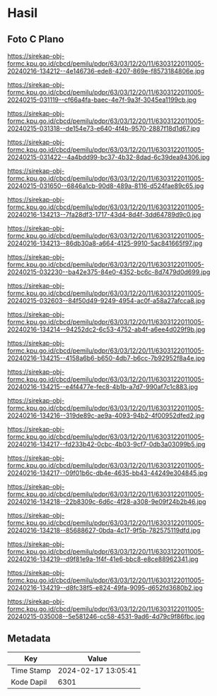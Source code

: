 # Hasil

## Foto C Plano

https://sirekap-obj-formc.kpu.go.id/cbcd/pemilu/pdpr/63/03/12/20/11/6303122011005-20240216-134212--4e146736-ede8-4207-869e-f8573184806e.jpg

https://sirekap-obj-formc.kpu.go.id/cbcd/pemilu/pdpr/63/03/12/20/11/6303122011005-20240215-031119--cf66a4fa-baec-4e7f-9a3f-3045ea1199cb.jpg

https://sirekap-obj-formc.kpu.go.id/cbcd/pemilu/pdpr/63/03/12/20/11/6303122011005-20240215-031318--de154e73-e640-4f4b-9570-2887f18d1d67.jpg

https://sirekap-obj-formc.kpu.go.id/cbcd/pemilu/pdpr/63/03/12/20/11/6303122011005-20240215-031422--4a4bdd99-bc37-4b32-8dad-6c39dea94306.jpg

https://sirekap-obj-formc.kpu.go.id/cbcd/pemilu/pdpr/63/03/12/20/11/6303122011005-20240215-031650--6846a1cb-90d8-489a-8116-d524fae89c65.jpg

https://sirekap-obj-formc.kpu.go.id/cbcd/pemilu/pdpr/63/03/12/20/11/6303122011005-20240216-134213--7fa28df3-1717-43d4-8d4f-3dd64789d9c0.jpg

https://sirekap-obj-formc.kpu.go.id/cbcd/pemilu/pdpr/63/03/12/20/11/6303122011005-20240216-134213--86db30a8-a664-4125-9910-5ac841665f97.jpg

https://sirekap-obj-formc.kpu.go.id/cbcd/pemilu/pdpr/63/03/12/20/11/6303122011005-20240215-032230--ba42e375-84e0-4352-bc6c-8d7479d0d699.jpg

https://sirekap-obj-formc.kpu.go.id/cbcd/pemilu/pdpr/63/03/12/20/11/6303122011005-20240215-032603--84f50d49-9249-4954-ac0f-a58a27afcca8.jpg

https://sirekap-obj-formc.kpu.go.id/cbcd/pemilu/pdpr/63/03/12/20/11/6303122011005-20240216-134214--94252dc2-6c53-4752-ab4f-a6ee4d029f9b.jpg

https://sirekap-obj-formc.kpu.go.id/cbcd/pemilu/pdpr/63/03/12/20/11/6303122011005-20240216-134215--4158a6b6-b650-4db7-b6cc-7b92952f8a4e.jpg

https://sirekap-obj-formc.kpu.go.id/cbcd/pemilu/pdpr/63/03/12/20/11/6303122011005-20240216-134215--e4f4477e-fec8-4b1b-a7d7-990af7c1c883.jpg

https://sirekap-obj-formc.kpu.go.id/cbcd/pemilu/pdpr/63/03/12/20/11/6303122011005-20240216-134216--319de89c-ae9a-4093-94b2-4f00952dfed2.jpg

https://sirekap-obj-formc.kpu.go.id/cbcd/pemilu/pdpr/63/03/12/20/11/6303122011005-20240216-134217--fd233b42-0cbc-4b03-9cf7-0db3a03099b5.jpg

https://sirekap-obj-formc.kpu.go.id/cbcd/pemilu/pdpr/63/03/12/20/11/6303122011005-20240216-134217--09f01b6c-db4e-4635-bb43-44249e304845.jpg

https://sirekap-obj-formc.kpu.go.id/cbcd/pemilu/pdpr/63/03/12/20/11/6303122011005-20240216-134218--22b8309c-6d6c-4f28-a308-9e09f24b2b46.jpg

https://sirekap-obj-formc.kpu.go.id/cbcd/pemilu/pdpr/63/03/12/20/11/6303122011005-20240216-134218--85688627-0bda-4c17-9f5b-782575119dfd.jpg

https://sirekap-obj-formc.kpu.go.id/cbcd/pemilu/pdpr/63/03/12/20/11/6303122011005-20240216-134219--d9f81e9a-1f4f-41e6-bbc8-e8ce88962341.jpg

https://sirekap-obj-formc.kpu.go.id/cbcd/pemilu/pdpr/63/03/12/20/11/6303122011005-20240216-134219--d8fc38f5-e824-49fa-9095-d652fd3680b2.jpg

https://sirekap-obj-formc.kpu.go.id/cbcd/pemilu/pdpr/63/03/12/20/11/6303122011005-20240215-035008--5e581246-cc58-4531-9ad6-4d79c9f86fbc.jpg


## Metadata

| Key        | Value               |
| ---------- | ------------------- |
| Time Stamp | 2024-02-17 13:05:41 |
| Kode Dapil | 6301                |



